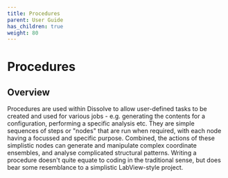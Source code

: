 ```yaml
---
title: Procedures
parent: User Guide
has_children: true
weight: 80
---
```

# Procedures

## Overview

Procedures are used within Dissolve to allow user-defined tasks to be created and used for various jobs - e.g. generating the contents for a configuration, performing a specific analysis etc. They are simple sequences of steps or "nodes" that are run when required, with each node having a focussed and specific purpose. Combined, the actions of these simplistic nodes can generate and manipulate complex coordinate ensembles, and analyse complicated structural patterns. Writing a procedure doesn't quite equate to coding in the traditional sense, but does bear some resemblance to a simplistic LabView-style project.

